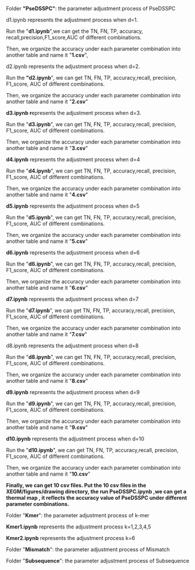 Folder **"PseDSSPC"**: the parameter adjustment process of PseDSSPC

d1.ipynb  represents the adjustment process when d=1.

Run the "**d1.ipynb**",we can get the TN, FN, TP, accuracy, recall,precision,F1_score,AUC of different combinations.

Then, we organize the accuracy under each parameter combination into another table and name it "**1.csv**", 

d2.ipynb represents the adjustment process when d=2.

 Run the **"d2.ipynb**", we can get TN, FN, TP, accuracy,recall, precision, F1_score, AUC of different combinations.

Then, we organize the accuracy under each parameter combination into another table and name it "**2.csv**"

**d3.ipynb r**epresents the adjustment process when d=3.

Run the "**d3.ipynb**", we can get TN, FN, TP, accuracy,recall, precision, F1_score, AUC of different combinations.

Then, we organize the accuracy under each parameter combination into another table and name it "**3.csv**"

**d4.ipynb** represents the adjustment process when d=4

Run the "**d4.ipynb**", we can get TN, FN, TP, accuracy,recall, precision, F1_score, AUC of different combinations.

Then, we organize the accuracy under each parameter combination into another table and name it "**4.csv**"

**d5.ipynb** represents the adjustment process when d=5

Run the "**d5.ipynb**", we can get TN, FN, TP, accuracy,recall, precision, F1_score, AUC of different combinations.

Then, we organize the accuracy under each parameter combination into another table and name it "**5.csv**"

**d6.ipynb** represents the adjustment process when d=6

Run the "**d6.ipynb**", we can get TN, FN, TP, accuracy,recall, precision, F1_score, AUC of different combinations.

Then, we organize the accuracy under each parameter combination into another table and name it "**6.csv**"

**d7.ipynb** represents the adjustment process when d=7

Run the "**d7.ipynb**", we can get TN, FN, TP, accuracy,recall, precision, F1_score, AUC of different combinations.

Then, we organize the accuracy under each parameter combination into another table and name it "**7.csv**"

d8.ipynb represents the adjustment process when d=8

Run the "**d8.ipynb**", we can get TN, FN, TP, accuracy,recall, precision, F1_score, AUC of different combinations.

Then, we organize the accuracy under each parameter combination into another table and name it "**8.csv**"

**d9.ipynb** represents the adjustment process when d=9

Run the "**d9.ipynb**", we can get TN, FN, TP, accuracy,recall, precision, F1_score, AUC of different combinations.

Then, we organize the accuracy under each parameter combination into another table and name it "**9.csv**"

**d10.ipynb** represents the adjustment process when d=10

Run the "**d10.ipynb**", we can get TN, FN, TP, accuracy,recall, precision, F1_score, AUC of different combinations.

Then, we organize the accuracy under each parameter combination into another table and name it "**10.csv**"

**Finally, we can get 10 csv files. Put the 10 csv files in the  XEGM/figures/drawing directory, the run PseDSSPC.ipynb ,we can get a thermal map , it reflects the accuracy value of PseDSSPC under different parameter combinations.**



Folder "**Kmer**": the parameter adjustment process of k-mer

**Kmer1.ipynb** represents the adjustment process k=1,2,3,4,5

**Kmer2.ipynb** represents the adjustment process k=6

Folder "**Mismatch**": the parameter adjustment process of Mismatch

Folder "**Subsequence**": the parameter adjustment process of Subsequence


